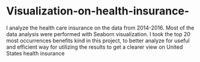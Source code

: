# Visualization-on-health-insurance-

I analyze the health care insurance on the data from 2014-2016. Most of the data analysis were performed with Seaborn visualization. I took the top 20 most occurrences benefits kind in this project, to better analyze for useful and efficient way for utilizing the results to get a clearer view on United States health insurance
